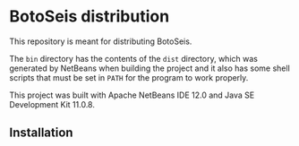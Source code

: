 # BotoSeis distribution

This repository is meant for distributing BotoSeis.

The `bin` directory has the contents of the `dist` directory, which was generated by NetBeans when building the project and it also has some shell scripts that must be set in `PATH` for the program to work properly.

This project was built with Apache NetBeans IDE 12.0 and Java SE Development Kit 11.0.8.

## Installation

